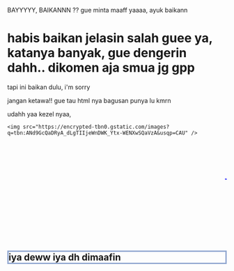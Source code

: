 <!DOCTYPE html>
<html lang="en">
<head>
  <meta charset="UTF-8">
  <title>BAYYYYY, BAIKANNN ??</title>
  <style>
  	h2 {
  	border-style: solid;
      border-color: #92a8d1
      }
   </style>
</head>

<body>
  <p>BAYYYYY, BAIKANNN ?? gue minta maaff yaaaa, ayuk baikann</p>
  <h1>habis baikan jelasin salah guee ya, katanya banyak, gue dengerin dahh.. dikomen aja smua jg gpp</h1>
  <p>tapi ini baikan dulu, i'm sorry</p>
  <p>jangan ketawa!! gue tau html nya bagusan punya lu kmrn</p>
  <p>udahh yaa kezel nyaa,</p>
  
    <img src="https://encrypted-tbn0.gstatic.com/images?q=tbn:ANd9GcQaDRyA_dLgTIIjeWnDWK_Ytx-WENXwSQaVzA&usqp=CAU" />
  </p>
  <div>
					<center>
						<marquee>
							<p style="color : blue ; font-size:500% ; font-family:Actonia PERSONAL USE"> bayu jawab:v</p>
						</marquee>
					</center>
</div>
<h2>iya deww iya dh dimaafin</h2>
</body>
</html>
